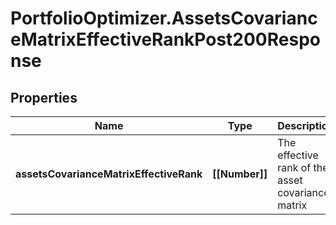 # PortfolioOptimizer.AssetsCovarianceMatrixEffectiveRankPost200Response

## Properties

Name | Type | Description | Notes
------------ | ------------- | ------------- | -------------
**assetsCovarianceMatrixEffectiveRank** | **[[Number]]** | The effective rank of the asset covariance matrix | 


